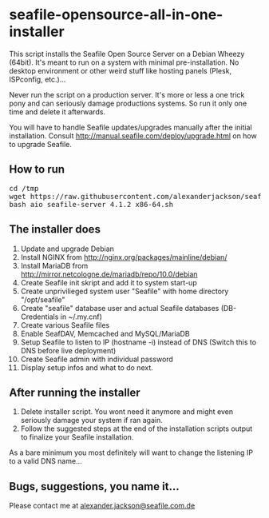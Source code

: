 # seafile-opensource-all-in-one-installer
This script installs the Seafile Open Source Server on a Debian Wheezy (64bit). It's meant to run on a system with minimal pre-installation. No desktop environment or other weird stuff like hosting panels (Plesk, ISPconfig, etc.)...

Never run the script on a production server. It's more or less a one trick pony and can seriously damage productions systems. So run it only one time and delete it afterwards. 

You will have to handle Seafile updates/upgrades manually after the initial installation. Consult http://manual.seafile.com/deploy/upgrade.html on how to upgrade Seafile. 

## How to run
<pre>
cd /tmp
wget https://raw.githubusercontent.com/alexanderjackson/seafile-opensource-all-in-one-installer/master/aio_seafile-server_4.1.2_x86-64.sh
bash aio_seafile-server_4.1.2_x86-64.sh
</pre>


## The installer does
1. Update and upgrade Debian
2. Install NGINX from http://nginx.org/packages/mainline/debian/ 
3. Install MariaDB from http://mirror.netcologne.de/mariadb/repo/10.0/debian
4. Create Seafile init skript and add it to system start-up
5. Create unprivilieged system user "Seafile" with home directory "/opt/seafile"
6. Create "seafile" database user and actual Seafile databases (DB-Credentials in ~/.my.cnf)
7. Create various Seafile files
8. Enable SeafDAV, Memcached and MySQL/MariaDB
9. Setup Seafile to listen to IP (hostname -i) instead of DNS (Switch this to DNS before live deployment)
10. Create Seafile admin with individual password
11. Display setup infos and what to do next.


## After running the installer

1. Delete installer script. You wont need it anymore and might even seriously damage your system if ran again.
2. Follow the suggested steps at the end of the installation scripts output to finalize your Seafile installation.

As a bare minimum you most definitely will want to change the listening IP to a valid DNS name...


## Bugs, suggestions, you name it...
Please contact me at alexander.jackson@seafile.com.de
